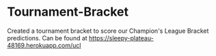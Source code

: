 # Tournament-Bracket
Created a tournament bracket to score our Champion's League Bracket predictions. Can be found at https://sleepy-plateau-48169.herokuapp.com/ucl
